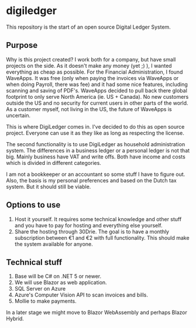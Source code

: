 # digiledger
This repository is the start of an open source Digital Ledger System.

## Purpose
Why is this project created?
I work both for a company, but have small projects on the side. As it doesn't make any money (yet ;) ), I wanted everything as cheap as possible.
For the Financial Administration, I found WaveApps. It was free (only when paying the invoices via WaveApps or when doing Payroll, there was fee) and it had some nice features, including scanning and saving of PDF's.
WaveApps decided to pull back there global footprint to only serve North America (ie. US + Canada). No new customers outside the US and no security for current users in other parts of the world. As a customer myself, not living in the US, the future of WaveApps is uncertain.

This is where DigiLedger comes in. I've decided to do this as open source project. Everyone can use it as they like as long as respecting the license.

The second functionality is to use DigiLedger as household administration system. The differences in a business ledger or a personal ledger is not that big. Mainly business have VAT and write offs. Both have income and costs which is divided in different categories.

I am not a bookkeeper or an accountant so some stuff I have to figure out. Also, the basis is my personal preferences and based on the Dutch tax system. But it should still be viable.

## Options to use
1. Host it yourself. It requires some technical knowledge and other stuff and you have to pay for hosting and everything else yourself.
2. Share the hosting through 30Drie. The goal is to have a monthly subscription between €1 and €2 with full functionality. This should make the system available for anyone.

## Technical stuff
1. Base will be C# on .NET 5 or newer.
2. We will use Blazor as web application.
3. SQL Server on Azure
4. Azure's Computer Vision API to scan invoices and bills.
5. Mollie to make payments.

In a later stage we might move to Blazor WebAssembly and perhaps Blazor Hybrid.
